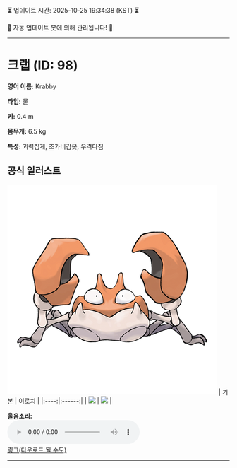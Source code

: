 
⏳ 업데이트 시간: 2025-10-25 19:34:38 (KST) ⏳

🤖 자동 업데이트 봇에 의해 관리됩니다! 🤖

---

# 크랩 (ID: 98)
**영어 이름:** Krabby

**타입:** 물

**키:** 0.4 m

**몸무게:** 6.5 kg

**특성:** 괴력집게, 조가비갑옷, 우격다짐

## 공식 일러스트
![](https://raw.githubusercontent.com/PokeAPI/sprites/master/sprites/pokemon/other/official-artwork/98.png)
| 기본 | 이로치 |
|:----:|:------:|
| <img src="http://play.pokemonshowdown.com/sprites/ani/krabby.gif" width="200"> | <img src="http://play.pokemonshowdown.com/sprites/ani-shiny/krabby.gif" width="200"> |

**울음소리:**<br><audio controls src="https://raw.githubusercontent.com/PokeAPI/cries/main/cries/pokemon/latest/98.ogg"></audio><br> [링크(다운로드 될 수도)](https://raw.githubusercontent.com/PokeAPI/cries/main/cries/pokemon/latest/98.ogg)


---

